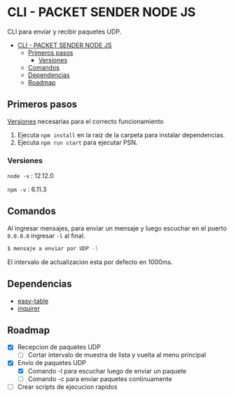 # CLI - PACKET SENDER NODE JS

CLI para envíar y recibir paquetes UDP. 


- [CLI - PACKET SENDER NODE JS](#cli---packet-sender-node-js)
  - [Primeros pasos](#primeros-pasos)
    - [Versiones](#versiones)
  - [Comandos](#comandos)
  - [Dependencias](#dependencias)
  - [Roadmap](#roadmap)
## Primeros pasos

[Versiones](#versiones) necesarias para el correcto funcionamiento

1. Ejecuta `npm install` en la raiz de la carpeta para instalar dependencias.
2. Ejecuta `npm run start` para ejecutar PSN.
### Versiones 

`node -v` : 12.12.0

`npm -v` : 6.11.3

## Comandos 

Al ingresar mensajes, para enviar un mensaje y luego escuchar en el puerto `0.0.0.0` ingresar `-l` al final.

```bash
$ mensaje a enviar por UDP -l
```

El intervalo de actualizacion esta por defecto en 1000ms.

## Dependencias 

* [easy-table](https://www.npmjs.com/package/easy-table)
* [inquirer](https://www.npmjs.com/package/inquirer)

## Roadmap

- [x] Recepcion de paquetes UDP
  - [ ] Cortar intervalo de muestra de lista y vuelta al menu principal
- [x] Envio de paquetes UDP
  - [x] Comando -l para escuchar luego de enviar un paquete
  - [ ] Comando -c para enviar paquetes continuamente
- [ ] Crear scripts de ejecucion rapidos